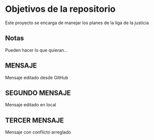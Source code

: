 # Objetivos de la repositorio

Este proyecto se encarga de manejar los planes de la liga de la justicia


## Notas
Pueden hacer lo que quieran...

## MENSAJE
Mensaje editado desde GitHub

## SEGUNDO MENSAJE
Mensaje editado en local

## TERCER MENSAJE
Mensaje con conflicto arreglado